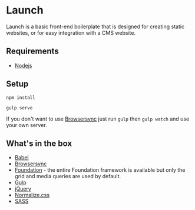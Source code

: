 # Launch

Launch is a basic front-end boilerplate that is designed for creating static websites, or for easy integration with a CMS website.

## Requirements

- [Nodejs](https://nodejs.org/en/download/)

## Setup

`npm install`

`gulp serve`

If you don't want to use [Browsersync](https://www.browsersync.io/) just run `gulp` then `gulp watch` and use your own server.

## What's in the box

-   [Babel](http://babeljs.io/)
-   [Browsersync](https://www.browsersync.io/)
-   [Foundation](http://foundation.zurb.com/docs/components/grid.html) - the entire Foundation framework is available but only the grid and media queries are used by default.
-   [Gulp](http://gulpjs.com/)
-   [jQuery](http://jquery.com/)
-   [Normalize.css](http://necolas.github.io/normalize.css/)
-   [SASS](http://sass-lang.com/)
